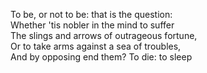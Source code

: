 ---
---

  
To be, or not to be: that is the question:  
Whether 'tis nobler in the mind to suffer  
The slings and arrows of outrageous fortune,  
Or to take arms against a sea of troubles,  
And by opposing end them? To die: to sleep  